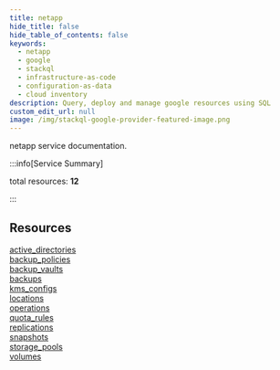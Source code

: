 ```yaml
---
title: netapp
hide_title: false
hide_table_of_contents: false
keywords:
  - netapp
  - google
  - stackql
  - infrastructure-as-code
  - configuration-as-data
  - cloud inventory
description: Query, deploy and manage google resources using SQL
custom_edit_url: null
image: /img/stackql-google-provider-featured-image.png
---
```


netapp service documentation.

:::info[Service Summary]

total resources: __12__  

:::

## Resources
<div class="row">
<div class="providerDocColumn">
<a href="/services/netapp/active_directories/">active_directories</a><br />
<a href="/services/netapp/backup_policies/">backup_policies</a><br />
<a href="/services/netapp/backup_vaults/">backup_vaults</a><br />
<a href="/services/netapp/backups/">backups</a><br />
<a href="/services/netapp/kms_configs/">kms_configs</a><br />
<a href="/services/netapp/locations/">locations</a>
</div>
<div class="providerDocColumn">
<a href="/services/netapp/operations/">operations</a><br />
<a href="/services/netapp/quota_rules/">quota_rules</a><br />
<a href="/services/netapp/replications/">replications</a><br />
<a href="/services/netapp/snapshots/">snapshots</a><br />
<a href="/services/netapp/storage_pools/">storage_pools</a><br />
<a href="/services/netapp/volumes/">volumes</a>
</div>
</div>